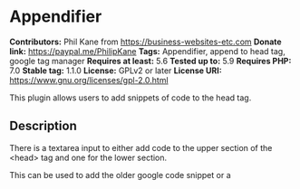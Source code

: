 # Appendifier #
**Contributors:** Phil Kane from https://business-websites-etc.com
**Donate link:** https://paypal.me/PhilipKane
**Tags:** Appendifier, append to head tag, google tag manager
**Requires at least:** 5.6
**Tested up to:** 5.9
**Requires PHP:** 7.0
**Stable tag:** 1.1.0
**License:** GPLv2 or later
**License URI:** https://www.gnu.org/licenses/gpl-2.0.html

This plugin allows users to add snippets of code to the head tag.

## Description ##

There is a textarea input to either add code to the upper section of the \<head> tag and one for the lower section.

This can be used to add the older google code snippet or a <script> tag or <style> tag.

## Google Tag Manager ##

If you are using the Google Tag Manager, you can get the Container ID from your google account and add it to an input field. This will add the code snippet in the upper portion of the head tag and the code snippet after the opening body tag.


## Installation ##

1. Upload `bwe_appendifier` to the `/wp-content/plugins/` directory
1. Activate the plugin through the 'Plugins' menu in WordPress
 Or
1. `cd` into your `/wp-content/plugins/` folder and run `git clone https://github.com/philekane/appendifier`
1. Activate the plugin through the 'Plugins' menu in WordPress

## Frequently Asked Questions ##

### Example question? ###

Example answer.

## Screenshots ##

### 1. This screen shot of the Appendifier settings page. ###
![Screen Shot](./assets/images/appendifier.png)

== Changelog ==

= 1.1.0 =

* Added input field on setting page in order to add Google Tag Manager code snippets to the head tag and the code snippet after the body tag

## Features ##

1. Add code to the head tag, either at the top of the element or at the bottom.

2. Add Google Tag Manager code snippets to the head tag and the code snippet after the body tag.





